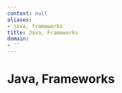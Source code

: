 ```yaml
---
context: null
aliases:
- java, frameworks
title: Java, Frameworks
domain:
- ''
---
```


# Java, Frameworks
